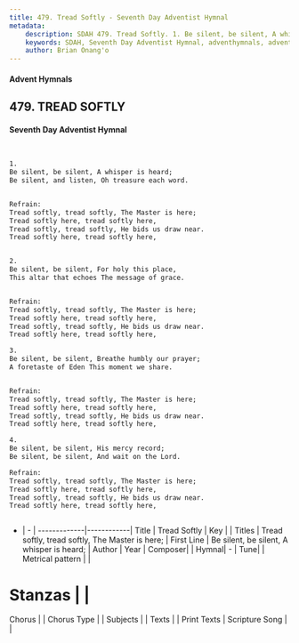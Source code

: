 ```yaml
---
title: 479. Tread Softly - Seventh Day Adventist Hymnal
metadata:
    description: SDAH 479. Tread Softly. 1. Be silent, be silent, A whisper is heard; Be silent, and listen, Oh treasure each word. 
    keywords: SDAH, Seventh Day Adventist Hymnal, adventhymnals, advent hymnals, Tread Softly, Be silent, be silent, A whisper is heard; ,Tread softly, tread softly, The Master is here;
    author: Brian Onang'o
---
```


#### Advent Hymnals
## 479. TREAD SOFTLY
#### Seventh Day Adventist Hymnal

```txt


1.
Be silent, be silent, A whisper is heard;
Be silent, and listen, Oh treasure each word.


Refrain:
Tread softly, tread softly, The Master is here;
Tread softly here, tread softly here,
Tread softly, tread softly, He bids us draw near.
Tread softly here, tread softly here,


2.
Be silent, be silent, For holy this place,
This altar that echoes The message of grace.


Refrain:
Tread softly, tread softly, The Master is here;
Tread softly here, tread softly here,
Tread softly, tread softly, He bids us draw near.
Tread softly here, tread softly here,

3.
Be silent, be silent, Breathe humbly our prayer;
A foretaste of Eden This moment we share.


Refrain:
Tread softly, tread softly, The Master is here;
Tread softly here, tread softly here,
Tread softly, tread softly, He bids us draw near.
Tread softly here, tread softly here,

4.
Be silent, be silent, His mercy record;
Be silent, be silent, And wait on the Lord.

Refrain:
Tread softly, tread softly, The Master is here;
Tread softly here, tread softly here,
Tread softly, tread softly, He bids us draw near.
Tread softly here, tread softly here,



```

- |   -  |
-------------|------------|
Title | Tread Softly |
Key |  |
Titles | Tread softly, tread softly, The Master is here; |
First Line | Be silent, be silent, A whisper is heard; |
Author | 
Year | 
Composer|  |
Hymnal|  - |
Tune|  |
Metrical pattern | |
# Stanzas |  |
Chorus |  |
Chorus Type |  |
Subjects |  |
Texts |  |
Print Texts | 
Scripture Song |  |
  
